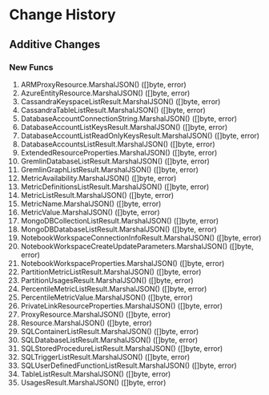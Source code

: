 # Change History

## Additive Changes

### New Funcs

1. ARMProxyResource.MarshalJSON() ([]byte, error)
1. AzureEntityResource.MarshalJSON() ([]byte, error)
1. CassandraKeyspaceListResult.MarshalJSON() ([]byte, error)
1. CassandraTableListResult.MarshalJSON() ([]byte, error)
1. DatabaseAccountConnectionString.MarshalJSON() ([]byte, error)
1. DatabaseAccountListKeysResult.MarshalJSON() ([]byte, error)
1. DatabaseAccountListReadOnlyKeysResult.MarshalJSON() ([]byte, error)
1. DatabaseAccountsListResult.MarshalJSON() ([]byte, error)
1. ExtendedResourceProperties.MarshalJSON() ([]byte, error)
1. GremlinDatabaseListResult.MarshalJSON() ([]byte, error)
1. GremlinGraphListResult.MarshalJSON() ([]byte, error)
1. MetricAvailability.MarshalJSON() ([]byte, error)
1. MetricDefinitionsListResult.MarshalJSON() ([]byte, error)
1. MetricListResult.MarshalJSON() ([]byte, error)
1. MetricName.MarshalJSON() ([]byte, error)
1. MetricValue.MarshalJSON() ([]byte, error)
1. MongoDBCollectionListResult.MarshalJSON() ([]byte, error)
1. MongoDBDatabaseListResult.MarshalJSON() ([]byte, error)
1. NotebookWorkspaceConnectionInfoResult.MarshalJSON() ([]byte, error)
1. NotebookWorkspaceCreateUpdateParameters.MarshalJSON() ([]byte, error)
1. NotebookWorkspaceProperties.MarshalJSON() ([]byte, error)
1. PartitionMetricListResult.MarshalJSON() ([]byte, error)
1. PartitionUsagesResult.MarshalJSON() ([]byte, error)
1. PercentileMetricListResult.MarshalJSON() ([]byte, error)
1. PercentileMetricValue.MarshalJSON() ([]byte, error)
1. PrivateLinkResourceProperties.MarshalJSON() ([]byte, error)
1. ProxyResource.MarshalJSON() ([]byte, error)
1. Resource.MarshalJSON() ([]byte, error)
1. SQLContainerListResult.MarshalJSON() ([]byte, error)
1. SQLDatabaseListResult.MarshalJSON() ([]byte, error)
1. SQLStoredProcedureListResult.MarshalJSON() ([]byte, error)
1. SQLTriggerListResult.MarshalJSON() ([]byte, error)
1. SQLUserDefinedFunctionListResult.MarshalJSON() ([]byte, error)
1. TableListResult.MarshalJSON() ([]byte, error)
1. UsagesResult.MarshalJSON() ([]byte, error)

